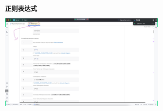 ## 正则表达式
![original_1717761676162_739ab29ab9de530656a270deace89922.png](original_1717761676162_739ab29ab9de530656a270deace89922.png)